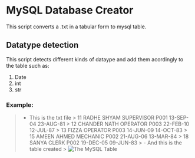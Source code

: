 # MySQL Database Creator
  This script converts a .txt in a tabular form to mysql table.

## Datatype detection
  This script detects different kinds of dataype and add them acordingly to the table such as: 
  1. Date
  2. int
  3. str

### Example:
> - This is the txt file
    > 11	RADHE SHYAM	SUPERVISOR	P001	13-SEP-04	23-AUG-81
    > 12	CHANDER NATH	OPERATOR	P003	22-FEB-10	12-JUL-87
    > 13	FIZZA	OPERATOR	P003	14-JUN-09	14-OCT-83
    > 15	AMEEN AHMED	MECHANIC	P002	21-AUG-06	13-MAR-84
    > 18	SANYA	CLERK	P002	19-DEC-05	09-JUN-83
    > - And this is the table created
    > ![The MySQL Table](C:\\Users\\spars\\Pictures\\Screenshots\\W.png) 

